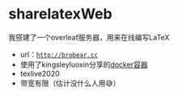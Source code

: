 # sharelatexWeb
我搭建了一个overleaf服务器，用来在线编写LaTeX
* url：[`http://brobear.cc`](http://brobear.cc:6680)
* 使用了kingsleyluoxin分享的[docker容器](https://hub.docker.com/r/kingsleyluoxin/sharelatex)
* texlive2020
* 带宽有限（估计没什么人用😅）
